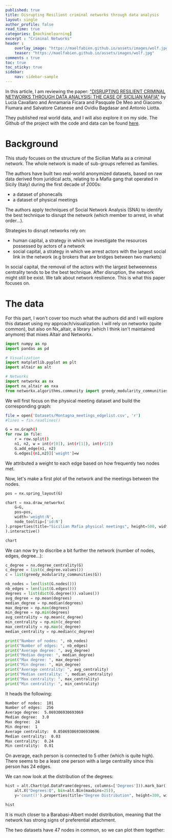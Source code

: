 ```yaml
---
published: true
title: Disrupting Resilient criminal networks through data analysis
layout: single
author_profile: false
read_time: true
categories: [machinelearning]
excerpt : "Criminal Networks"
header :
    overlay_image: "https://maelfabien.github.io/assets/images/wolf.jpg"
    teaser: "https://maelfabien.github.io/assets/images/wolf.jpg"
comments : true
toc: true
toc_sticky: true
sidebar:
    nav: sidebar-sample
---
```


In this article, I am reviewing the paper: ["DISRUPTING RESILIENT CRIMINAL NETWORKS THROUGH DATA ANALYSIS: THE CASE OF SICILIAN MAFIA"](https://arxiv.org/pdf/2003.05303.pdf) by Lucia Cavallaro and Annamaria Ficara and Pasquale De Meo and Giacomo Fiumara and Salvatore Catanese and Ovidiu Bagdasar and Antonio Liotta.

They published real world data, and I will also explore it on my side. The Github of the project with the code and data can be found [here](https://github.com/lcucav/networkdistruption). 

# Background

This study focuses on the structure of the Sicilian Mafia as a criminal network. The whole network is made of sub-groups referred as families.

The authors have built two real-world anonymized datasets, based on raw data derived from juridical acts, relating to a Mafia gang that operated in Sicily (Italy) during the first decade of 2000s: 
- a dataset of phonecalls 
- a dataset of physical meetings

The authors apply techniques of Social Network Analysis (SNA) to identify the best technique to disrupt the network (which member to arrest, in what order...).

Strategies to disrupt networks rely on:
- human capital, a strategy in which we investigate the resources possessed by actors of a network
- social capital, a strategy in which we arrest actors with the largest social link in the network (e.g brokers that are bridges between two markets)

In social capital, the removal of the actors with the largest betweenness centrality tends to be the best technique. After disruption, the network might still be exist. We talk about network resilience. This is what this paper focuses on.

# The data

For this part, I won't cover too much what the authors did and I will explore this dataset using my approach/visualization. I will rely on networkx (quite common), but also on Nx_altair, a library (which I think isn't maintained anymore) that mixes Altair and Networkx.

```python
import numpy as np
import pandas as pd

# Visualization
import matplotlib.pyplot as plt
import altair as alt

# Networks
import networkx as nx
import nx_altair as nxa
from networkx.algorithms.community import greedy_modularity_communities
```

We will first focus on the physical meeting dataset and build the corresponding graph:

```bash
file = open('Datasets/Montagna_meetings_edgelist.csv', 'r')
#lines = fin.readlines()

G = nx.Graph()
for row in file:
    r = row.split()
    n1, n2, w = int(r[0]), int(r[1]), int(r[2])
    G.add_edge(n1, n2)
    G.edges[(n1,n2)]['weight']=w
```

We attributed a weight to each edge based on how frequently two nodes met.

Now, let's make a first plot of the network and the meetings between the nodes.

```python
pos = nx.spring_layout(G)

chart = nxa.draw_networkx(
    G=G,
    pos=pos,
    width='weight:N',
    node_tooltip=['id:N']
).properties(title="Sicilian Mafia physical meetings", height=500, width=500
).interactive()

chart
```

<script type="text/javascript" src="https://cdn.jsdelivr.net/npm//vega@5"></script>
<script type="text/javascript" src="https://cdn.jsdelivr.net/npm//vega-lite@4.0.2"></script>
<script type="text/javascript" src="https://cdn.jsdelivr.net/npm//vega-embed@6"></script>

<div id="vis"></div>
<script>
  (function(vegaEmbed) {
    var spec = {"config": {"view": {"continuousWidth": 400, "continuousHeight": 300}, "axis": {"domain": false, "grid": false, "labels": false, "ticks": false}}, "layer": [{"data": {"name": "data-9e6588b82645676b6f4de9075628f490"}, "mark": {"type": "line", "color": "black", "opacity": 1}, "encoding": {"detail": {"type": "quantitative", "field": "edge"}, "size": {"type": "nominal", "field": "weight", "legend": null}, "x": {"type": "quantitative", "axis": {"title": ""}, "field": "x"}, "y": {"type": "quantitative", "axis": {"title": ""}, "field": "y"}}, "selection": {"selector009": {"type": "interval", "bind": "scales", "encodings": ["x", "y"]}}}, {"data": {"name": "data-321a68357ea3610409b01fd605cd8fd1"}, "mark": {"type": "point", "fill": "red", "opacity": 1, "size": 300}, "encoding": {"x": {"type": "quantitative", "field": "x"}, "y": {"type": "quantitative", "field": "y"}}}], "height": 500, "title": "Sicilian Mafia physical meetings", "width": 500, "$schema": "https://vega.github.io/schema/vega-lite/v4.0.2.json", "datasets": {"data-9e6588b82645676b6f4de9075628f490": [{"x": 0.7742874486799499, "source": 0, "target": 1, "weight": 1, "y": 0.5118736526538851, "pair": [0, 1], "edge": 0}, {"x": 0.8275919628216338, "source": 0, "target": 1, "weight": 1, "y": 0.5652124335182597, "pair": [0, 1], "edge": 0}, {"x": 0.7742874486799499, "source": 0, "target": 2, "weight": 1, "y": 0.5118736526538851, "pair": [0, 2], "edge": 1}, {"x": 0.831945869665898, "source": 0, "target": 2, "weight": 1, "y": 0.5319223294473572, "pair": [0, 2], "edge": 1}, {"x": 0.8275919628216338, "source": 1, "target": 2, "weight": 1, "y": 0.5652124335182597, "pair": [1, 2], "edge": 2}, {"x": 0.831945869665898, "source": 1, "target": 2, "weight": 1, "y": 0.5319223294473572, "pair": [1, 2], "edge": 2}, {"x": -0.2713646677481388, "source": 3, "target": 4, "weight": 1, "y": 0.16813658099006523, "pair": [3, 4], "edge": 3}, {"x": -0.2902234045391699, "source": 3, "target": 4, "weight": 1, "y": 0.21010482716733897, "pair": [3, 4], "edge": 3}, {"x": -0.2713646677481388, "source": 3, "target": 5, "weight": 1, "y": 0.16813658099006523, "pair": [3, 5], "edge": 4}, {"x": -0.25016631544945583, "source": 3, "target": 5, "weight": 1, "y": 0.14104479809456952, "pair": [3, 5], "edge": 4}, {"x": -0.2713646677481388, "source": 3, "target": 6, "weight": 1, "y": 0.16813658099006523, "pair": [3, 6], "edge": 5}, {"x": -0.23749646566634144, "source": 3, "target": 6, "weight": 1, "y": 0.14468595974833082, "pair": [3, 6], "edge": 5}, {"x": -0.2713646677481388, "source": 3, "target": 7, "weight": 1, "y": 0.16813658099006523, "pair": [3, 7], "edge": 6}, {"x": -0.24841023810360466, "source": 3, "target": 7, "weight": 1, "y": 0.22314649054010852, "pair": [3, 7], "edge": 6}, {"x": -0.2713646677481388, "source": 3, "target": 8, "weight": 1, "y": 0.16813658099006523, "pair": [3, 8], "edge": 7}, {"x": -0.27607783527041946, "source": 3, "target": 8, "weight": 1, "y": 0.2262309599729506, "pair": [3, 8], "edge": 7}, {"x": -0.2713646677481388, "source": 3, "target": 9, "weight": 1, "y": 0.16813658099006523, "pair": [3, 9], "edge": 8}, {"x": -0.26271436173988244, "source": 3, "target": 9, "weight": 1, "y": 0.21084895828993597, "pair": [3, 9], "edge": 8}, {"x": -0.2713646677481388, "source": 3, "target": 11, "weight": 1, "y": 0.16813658099006523, "pair": [3, 11], "edge": 9}, {"x": -0.25462573199231797, "source": 3, "target": 11, "weight": 1, "y": 0.06931654778861604, "pair": [3, 11], "edge": 9}, {"x": -0.2713646677481388, "source": 3, "target": 12, "weight": 1, "y": 0.16813658099006523, "pair": [3, 12], "edge": 10}, {"x": -0.27470517992732346, "source": 3, "target": 12, "weight": 1, "y": 0.06938321781282342, "pair": [3, 12], "edge": 10}, {"x": -0.2902234045391699, "source": 4, "target": 5, "weight": 1, "y": 0.21010482716733897, "pair": [4, 5], "edge": 11}, {"x": -0.25016631544945583, "source": 4, "target": 5, "weight": 1, "y": 0.14104479809456952, "pair": [4, 5], "edge": 11}, {"x": -0.2902234045391699, "source": 4, "target": 6, "weight": 1, "y": 0.21010482716733897, "pair": [4, 6], "edge": 12}, {"x": -0.23749646566634144, "source": 4, "target": 6, "weight": 1, "y": 0.14468595974833082, "pair": [4, 6], "edge": 12}, {"x": -0.2902234045391699, "source": 4, "target": 7, "weight": 1, "y": 0.21010482716733897, "pair": [4, 7], "edge": 13}, {"x": -0.24841023810360466, "source": 4, "target": 7, "weight": 1, "y": 0.22314649054010852, "pair": [4, 7], "edge": 13}, {"x": -0.2902234045391699, "source": 4, "target": 8, "weight": 1, "y": 0.21010482716733897, "pair": [4, 8], "edge": 14}, {"x": -0.27607783527041946, "source": 4, "target": 8, "weight": 1, "y": 0.2262309599729506, "pair": [4, 8], "edge": 14}, {"x": -0.2902234045391699, "source": 4, "target": 9, "weight": 1, "y": 0.21010482716733897, "pair": [4, 9], "edge": 15}, {"x": -0.26271436173988244, "source": 4, "target": 9, "weight": 1, "y": 0.21084895828993597, "pair": [4, 9], "edge": 15}, {"x": -0.25016631544945583, "source": 5, "target": 6, "weight": 1, "y": 0.14104479809456952, "pair": [5, 6], "edge": 16}, {"x": -0.23749646566634144, "source": 5, "target": 6, "weight": 1, "y": 0.14468595974833082, "pair": [5, 6], "edge": 16}, {"x": -0.25016631544945583, "source": 5, "target": 7, "weight": 1, "y": 0.14104479809456952, "pair": [5, 7], "edge": 17}, {"x": -0.24841023810360466, "source": 5, "target": 7, "weight": 1, "y": 0.22314649054010852, "pair": [5, 7], "edge": 17}, {"x": -0.25016631544945583, "source": 5, "target": 8, "weight": 1, "y": 0.14104479809456952, "pair": [5, 8], "edge": 18}, {"x": -0.27607783527041946, "source": 5, "target": 8, "weight": 1, "y": 0.2262309599729506, "pair": [5, 8], "edge": 18}, {"x": -0.25016631544945583, "source": 5, "target": 9, "weight": 1, "y": 0.14104479809456952, "pair": [5, 9], "edge": 19}, {"x": -0.26271436173988244, "source": 5, "target": 9, "weight": 1, "y": 0.21084895828993597, "pair": [5, 9], "edge": 19}, {"x": -0.25016631544945583, "source": 5, "target": 11, "weight": 1, "y": 0.14104479809456952, "pair": [5, 11], "edge": 20}, {"x": -0.25462573199231797, "source": 5, "target": 11, "weight": 1, "y": 0.06931654778861604, "pair": [5, 11], "edge": 20}, {"x": -0.25016631544945583, "source": 5, "target": 12, "weight": 1, "y": 0.14104479809456952, "pair": [5, 12], "edge": 21}, {"x": -0.27470517992732346, "source": 5, "target": 12, "weight": 1, "y": 0.06938321781282342, "pair": [5, 12], "edge": 21}, {"x": -0.25016631544945583, "source": 5, "target": 28, "weight": 1, "y": 0.14104479809456952, "pair": [5, 28], "edge": 22}, {"x": -0.22745410678189415, "source": 5, "target": 28, "weight": 1, "y": 0.09591285457938409, "pair": [5, 28], "edge": 22}, {"x": -0.25016631544945583, "source": 5, "target": 25, "weight": 1, "y": 0.14104479809456952, "pair": [5, 25], "edge": 23}, {"x": -0.18008173051450233, "source": 5, "target": 25, "weight": 1, "y": 0.005015555628553944, "pair": [5, 25], "edge": 23}, {"x": -0.23749646566634144, "source": 6, "target": 7, "weight": 1, "y": 0.14468595974833082, "pair": [6, 7], "edge": 24}, {"x": -0.24841023810360466, "source": 6, "target": 7, "weight": 1, "y": 0.22314649054010852, "pair": [6, 7], "edge": 24}, {"x": -0.23749646566634144, "source": 6, "target": 8, "weight": 1, "y": 0.14468595974833082, "pair": [6, 8], "edge": 25}, {"x": -0.27607783527041946, "source": 6, "target": 8, "weight": 1, "y": 0.2262309599729506, "pair": [6, 8], "edge": 25}, {"x": -0.23749646566634144, "source": 6, "target": 9, "weight": 1, "y": 0.14468595974833082, "pair": [6, 9], "edge": 26}, {"x": -0.26271436173988244, "source": 6, "target": 9, "weight": 1, "y": 0.21084895828993597, "pair": [6, 9], "edge": 26}, {"x": -0.23749646566634144, "source": 6, "target": 11, "weight": 1, "y": 0.14468595974833082, "pair": [6, 11], "edge": 27}, {"x": -0.25462573199231797, "source": 6, "target": 11, "weight": 1, "y": 0.06931654778861604, "pair": [6, 11], "edge": 27}, {"x": -0.23749646566634144, "source": 6, "target": 12, "weight": 1, "y": 0.14468595974833082, "pair": [6, 12], "edge": 28}, {"x": -0.27470517992732346, "source": 6, "target": 12, "weight": 1, "y": 0.06938321781282342, "pair": [6, 12], "edge": 28}, {"x": -0.23749646566634144, "source": 6, "target": 28, "weight": 1, "y": 0.14468595974833082, "pair": [6, 28], "edge": 29}, {"x": -0.22745410678189415, "source": 6, "target": 28, "weight": 1, "y": 0.09591285457938409, "pair": [6, 28], "edge": 29}, {"x": -0.23749646566634144, "source": 6, "target": 25, "weight": 1, "y": 0.14468595974833082, "pair": [6, 25], "edge": 30}, {"x": -0.18008173051450233, "source": 6, "target": 25, "weight": 1, "y": 0.005015555628553944, "pair": [6, 25], "edge": 30}, {"x": -0.24841023810360466, "source": 7, "target": 8, "weight": 1, "y": 0.22314649054010852, "pair": [7, 8], "edge": 31}, {"x": -0.27607783527041946, "source": 7, "target": 8, "weight": 1, "y": 0.2262309599729506, "pair": [7, 8], "edge": 31}, {"x": -0.24841023810360466, "source": 7, "target": 9, "weight": 1, "y": 0.22314649054010852, "pair": [7, 9], "edge": 32}, {"x": -0.26271436173988244, "source": 7, "target": 9, "weight": 1, "y": 0.21084895828993597, "pair": [7, 9], "edge": 32}, {"x": -0.27607783527041946, "source": 8, "target": 9, "weight": 1, "y": 0.2262309599729506, "pair": [8, 9], "edge": 33}, {"x": -0.26271436173988244, "source": 8, "target": 9, "weight": 1, "y": 0.21084895828993597, "pair": [8, 9], "edge": 33}, {"x": -0.3434189120122944, "source": 10, "target": 11, "weight": 1, "y": 0.0708219335108565, "pair": [10, 11], "edge": 34}, {"x": -0.25462573199231797, "source": 10, "target": 11, "weight": 1, "y": 0.06931654778861604, "pair": [10, 11], "edge": 34}, {"x": -0.3434189120122944, "source": 10, "target": 12, "weight": 1, "y": 0.0708219335108565, "pair": [10, 12], "edge": 35}, {"x": -0.27470517992732346, "source": 10, "target": 12, "weight": 1, "y": 0.06938321781282342, "pair": [10, 12], "edge": 35}, {"x": -0.3434189120122944, "source": 10, "target": 13, "weight": 1, "y": 0.0708219335108565, "pair": [10, 13], "edge": 36}, {"x": -0.313332756284518, "source": 10, "target": 13, "weight": 1, "y": 0.08915317997595999, "pair": [10, 13], "edge": 36}, {"x": -0.3434189120122944, "source": 10, "target": 14, "weight": 1, "y": 0.0708219335108565, "pair": [10, 14], "edge": 37}, {"x": -0.30426009642291757, "source": 10, "target": 14, "weight": 1, "y": 0.10291503297841009, "pair": [10, 14], "edge": 37}, {"x": -0.3434189120122944, "source": 10, "target": 15, "weight": 1, "y": 0.0708219335108565, "pair": [10, 15], "edge": 38}, {"x": -0.31397478751285507, "source": 10, "target": 15, "weight": 1, "y": 0.07150056265632794, "pair": [10, 15], "edge": 38}, {"x": -0.25462573199231797, "source": 11, "target": 12, "weight": 1, "y": 0.06931654778861604, "pair": [11, 12], "edge": 39}, {"x": -0.27470517992732346, "source": 11, "target": 12, "weight": 1, "y": 0.06938321781282342, "pair": [11, 12], "edge": 39}, {"x": -0.25462573199231797, "source": 11, "target": 13, "weight": 2, "y": 0.06931654778861604, "pair": [11, 13], "edge": 40}, {"x": -0.313332756284518, "source": 11, "target": 13, "weight": 2, "y": 0.08915317997595999, "pair": [11, 13], "edge": 40}, {"x": -0.25462573199231797, "source": 11, "target": 14, "weight": 2, "y": 0.06931654778861604, "pair": [11, 14], "edge": 41}, {"x": -0.30426009642291757, "source": 11, "target": 14, "weight": 2, "y": 0.10291503297841009, "pair": [11, 14], "edge": 41}, {"x": -0.25462573199231797, "source": 11, "target": 15, "weight": 2, "y": 0.06931654778861604, "pair": [11, 15], "edge": 42}, {"x": -0.31397478751285507, "source": 11, "target": 15, "weight": 2, "y": 0.07150056265632794, "pair": [11, 15], "edge": 42}, {"x": -0.25462573199231797, "source": 11, "target": 18, "weight": 1, "y": 0.06931654778861604, "pair": [11, 18], "edge": 43}, {"x": -0.1211203561774911, "source": 11, "target": 18, "weight": 1, "y": -0.0747314451859159, "pair": [11, 18], "edge": 43}, {"x": -0.25462573199231797, "source": 11, "target": 25, "weight": 1, "y": 0.06931654778861604, "pair": [11, 25], "edge": 44}, {"x": -0.18008173051450233, "source": 11, "target": 25, "weight": 1, "y": 0.005015555628553944, "pair": [11, 25], "edge": 44}, {"x": -0.25462573199231797, "source": 11, "target": 28, "weight": 1, "y": 0.06931654778861604, "pair": [11, 28], "edge": 45}, {"x": -0.22745410678189415, "source": 11, "target": 28, "weight": 1, "y": 0.09591285457938409, "pair": [11, 28], "edge": 45}, {"x": -0.25462573199231797, "source": 11, "target": 85, "weight": 1, "y": 0.06931654778861604, "pair": [11, 85], "edge": 46}, {"x": -0.33966858175826775, "source": 11, "target": 85, "weight": 1, "y": 0.10297130105798322, "pair": [11, 85], "edge": 46}, {"x": -0.27470517992732346, "source": 12, "target": 13, "weight": 2, "y": 0.06938321781282342, "pair": [12, 13], "edge": 47}, {"x": -0.313332756284518, "source": 12, "target": 13, "weight": 2, "y": 0.08915317997595999, "pair": [12, 13], "edge": 47}, {"x": -0.27470517992732346, "source": 12, "target": 14, "weight": 2, "y": 0.06938321781282342, "pair": [12, 14], "edge": 48}, {"x": -0.30426009642291757, "source": 12, "target": 14, "weight": 2, "y": 0.10291503297841009, "pair": [12, 14], "edge": 48}, {"x": -0.27470517992732346, "source": 12, "target": 15, "weight": 2, "y": 0.06938321781282342, "pair": [12, 15], "edge": 49}, {"x": -0.31397478751285507, "source": 12, "target": 15, "weight": 2, "y": 0.07150056265632794, "pair": [12, 15], "edge": 49}, {"x": -0.27470517992732346, "source": 12, "target": 18, "weight": 1, "y": 0.06938321781282342, "pair": [12, 18], "edge": 50}, {"x": -0.1211203561774911, "source": 12, "target": 18, "weight": 1, "y": -0.0747314451859159, "pair": [12, 18], "edge": 50}, {"x": -0.27470517992732346, "source": 12, "target": 21, "weight": 1, "y": 0.06938321781282342, "pair": [12, 21], "edge": 51}, {"x": -0.2143547239351559, "source": 12, "target": 21, "weight": 1, "y": 0.003791796648513245, "pair": [12, 21], "edge": 51}, {"x": -0.27470517992732346, "source": 12, "target": 25, "weight": 2, "y": 0.06938321781282342, "pair": [12, 25], "edge": 52}, {"x": -0.18008173051450233, "source": 12, "target": 25, "weight": 2, "y": 0.005015555628553944, "pair": [12, 25], "edge": 52}, {"x": -0.27470517992732346, "source": 12, "target": 28, "weight": 1, "y": 0.06938321781282342, "pair": [12, 28], "edge": 53}, {"x": -0.22745410678189415, "source": 12, "target": 28, "weight": 1, "y": 0.09591285457938409, "pair": [12, 28], "edge": 53}, {"x": -0.27470517992732346, "source": 12, "target": 84, "weight": 1, "y": 0.06938321781282342, "pair": [12, 84], "edge": 54}, {"x": -0.3748038713496283, "source": 12, "target": 84, "weight": 1, "y": 0.135461209452502, "pair": [12, 84], "edge": 54}, {"x": -0.27470517992732346, "source": 12, "target": 85, "weight": 2, "y": 0.06938321781282342, "pair": [12, 85], "edge": 55}, {"x": -0.33966858175826775, "source": 12, "target": 85, "weight": 2, "y": 0.10297130105798322, "pair": [12, 85], "edge": 55}, {"x": -0.27470517992732346, "source": 12, "target": 86, "weight": 1, "y": 0.06938321781282342, "pair": [12, 86], "edge": 56}, {"x": -0.3893719061692324, "source": 12, "target": 86, "weight": 1, "y": 0.11779598919048392, "pair": [12, 86], "edge": 56}, {"x": -0.27470517992732346, "source": 12, "target": 87, "weight": 1, "y": 0.06938321781282342, "pair": [12, 87], "edge": 57}, {"x": -0.3904170530999228, "source": 12, "target": 87, "weight": 1, "y": 0.09492560497673808, "pair": [12, 87], "edge": 57}, {"x": -0.313332756284518, "source": 13, "target": 14, "weight": 2, "y": 0.08915317997595999, "pair": [13, 14], "edge": 58}, {"x": -0.30426009642291757, "source": 13, "target": 14, "weight": 2, "y": 0.10291503297841009, "pair": [13, 14], "edge": 58}, {"x": -0.313332756284518, "source": 13, "target": 15, "weight": 2, "y": 0.08915317997595999, "pair": [13, 15], "edge": 59}, {"x": -0.31397478751285507, "source": 13, "target": 15, "weight": 2, "y": 0.07150056265632794, "pair": [13, 15], "edge": 59}, {"x": -0.313332756284518, "source": 13, "target": 85, "weight": 1, "y": 0.08915317997595999, "pair": [13, 85], "edge": 60}, {"x": -0.33966858175826775, "source": 13, "target": 85, "weight": 1, "y": 0.10297130105798322, "pair": [13, 85], "edge": 60}, {"x": -0.30426009642291757, "source": 14, "target": 15, "weight": 2, "y": 0.10291503297841009, "pair": [14, 15], "edge": 61}, {"x": -0.31397478751285507, "source": 14, "target": 15, "weight": 2, "y": 0.07150056265632794, "pair": [14, 15], "edge": 61}, {"x": -0.30426009642291757, "source": 14, "target": 85, "weight": 1, "y": 0.10291503297841009, "pair": [14, 85], "edge": 62}, {"x": -0.33966858175826775, "source": 14, "target": 85, "weight": 1, "y": 0.10297130105798322, "pair": [14, 85], "edge": 62}, {"x": -0.31397478751285507, "source": 15, "target": 85, "weight": 1, "y": 0.07150056265632794, "pair": [15, 85], "edge": 63}, {"x": -0.33966858175826775, "source": 15, "target": 85, "weight": 1, "y": 0.10297130105798322, "pair": [15, 85], "edge": 63}, {"x": -0.5809357508719802, "source": 16, "target": 17, "weight": 1, "y": 0.861922036965538, "pair": [16, 17], "edge": 64}, {"x": -0.5413522544552076, "source": 16, "target": 17, "weight": 1, "y": 0.79657033546486, "pair": [16, 17], "edge": 64}, {"x": -0.1211203561774911, "source": 18, "target": 19, "weight": 2, "y": -0.0747314451859159, "pair": [18, 19], "edge": 65}, {"x": -0.2414026991695374, "source": 18, "target": 19, "weight": 2, "y": -0.1098668430474719, "pair": [18, 19], "edge": 65}, {"x": -0.1211203561774911, "source": 18, "target": 20, "weight": 1, "y": -0.0747314451859159, "pair": [18, 20], "edge": 66}, {"x": -0.22345641289191176, "source": 18, "target": 20, "weight": 1, "y": -0.1337582341921364, "pair": [18, 20], "edge": 66}, {"x": -0.1211203561774911, "source": 18, "target": 21, "weight": 1, "y": -0.0747314451859159, "pair": [18, 21], "edge": 67}, {"x": -0.2143547239351559, "source": 18, "target": 21, "weight": 1, "y": 0.003791796648513245, "pair": [18, 21], "edge": 67}, {"x": -0.1211203561774911, "source": 18, "target": 22, "weight": 2, "y": -0.0747314451859159, "pair": [18, 22], "edge": 68}, {"x": -0.0481799605476668, "source": 18, "target": 22, "weight": 2, "y": -0.16819239953321818, "pair": [18, 22], "edge": 68}, {"x": -0.1211203561774911, "source": 18, "target": 31, "weight": 1, "y": -0.0747314451859159, "pair": [18, 31], "edge": 69}, {"x": -0.09694618546715744, "source": 18, "target": 31, "weight": 1, "y": -0.1674817286605503, "pair": [18, 31], "edge": 69}, {"x": -0.1211203561774911, "source": 18, "target": 34, "weight": 2, "y": -0.0747314451859159, "pair": [18, 34], "edge": 70}, {"x": -0.18520660198138159, "source": 18, "target": 34, "weight": 2, "y": -0.06276800852037102, "pair": [18, 34], "edge": 70}, {"x": -0.1211203561774911, "source": 18, "target": 35, "weight": 1, "y": -0.0747314451859159, "pair": [18, 35], "edge": 71}, {"x": -0.2044802321985295, "source": 18, "target": 35, "weight": 1, "y": -0.07765320517369118, "pair": [18, 35], "edge": 71}, {"x": -0.1211203561774911, "source": 18, "target": 23, "weight": 1, "y": -0.0747314451859159, "pair": [18, 23], "edge": 72}, {"x": -0.15823874374769129, "source": 18, "target": 23, "weight": 1, "y": -0.10858330989437703, "pair": [18, 23], "edge": 72}, {"x": -0.1211203561774911, "source": 18, "target": 25, "weight": 2, "y": -0.0747314451859159, "pair": [18, 25], "edge": 73}, {"x": -0.18008173051450233, "source": 18, "target": 25, "weight": 2, "y": 0.005015555628553944, "pair": [18, 25], "edge": 73}, {"x": -0.1211203561774911, "source": 18, "target": 58, "weight": 1, "y": -0.0747314451859159, "pair": [18, 58], "edge": 74}, {"x": -0.18492941415722705, "source": 18, "target": 58, "weight": 1, "y": -0.17625837164480054, "pair": [18, 58], "edge": 74}, {"x": -0.1211203561774911, "source": 18, "target": 59, "weight": 1, "y": -0.0747314451859159, "pair": [18, 59], "edge": 75}, {"x": -0.1640947579319588, "source": 18, "target": 59, "weight": 1, "y": -0.188092295651261, "pair": [18, 59], "edge": 75}, {"x": -0.1211203561774911, "source": 18, "target": 60, "weight": 1, "y": -0.0747314451859159, "pair": [18, 60], "edge": 76}, {"x": -0.11891552607506636, "source": 18, "target": 60, "weight": 1, "y": -0.18305219276498932, "pair": [18, 60], "edge": 76}, {"x": -0.1211203561774911, "source": 18, "target": 63, "weight": 1, "y": -0.0747314451859159, "pair": [18, 63], "edge": 77}, {"x": -0.056039092246434385, "source": 18, "target": 63, "weight": 1, "y": -0.14026048849165834, "pair": [18, 63], "edge": 77}, {"x": -0.1211203561774911, "source": 18, "target": 64, "weight": 2, "y": -0.0747314451859159, "pair": [18, 64], "edge": 78}, {"x": -0.030641572558633177, "source": 18, "target": 64, "weight": 2, "y": -0.07765524168918447, "pair": [18, 64], "edge": 78}, {"x": -0.1211203561774911, "source": 18, "target": 29, "weight": 2, "y": -0.0747314451859159, "pair": [18, 29], "edge": 79}, {"x": 0.003499004701826287, "source": 18, "target": 29, "weight": 2, "y": -0.0710581432720969, "pair": [18, 29], "edge": 79}, {"x": -0.1211203561774911, "source": 18, "target": 65, "weight": 1, "y": -0.0747314451859159, "pair": [18, 65], "edge": 80}, {"x": -0.20405387216101264, "source": 18, "target": 65, "weight": 1, "y": -0.1562100301487121, "pair": [18, 65], "edge": 80}, {"x": -0.1211203561774911, "source": 18, "target": 43, "weight": 1, "y": -0.0747314451859159, "pair": [18, 43], "edge": 81}, {"x": -0.0032126685304665905, "source": 18, "target": 43, "weight": 1, "y": -0.01971618392164536, "pair": [18, 43], "edge": 81}, {"x": -0.1211203561774911, "source": 18, "target": 27, "weight": 1, "y": -0.0747314451859159, "pair": [18, 27], "edge": 82}, {"x": 0.015155338771232518, "source": 18, "target": 27, "weight": 1, "y": -0.0237949812938176, "pair": [18, 27], "edge": 82}, {"x": -0.1211203561774911, "source": 18, "target": 47, "weight": 1, "y": -0.0747314451859159, "pair": [18, 47], "edge": 83}, {"x": 0.07117801885355013, "source": 18, "target": 47, "weight": 1, "y": 0.018805982704749424, "pair": [18, 47], "edge": 83}, {"x": -0.1211203561774911, "source": 18, "target": 71, "weight": 1, "y": -0.0747314451859159, "pair": [18, 71], "edge": 84}, {"x": -0.0669225814703642, "source": 18, "target": 71, "weight": 1, "y": -0.08646780054287956, "pair": [18, 71], "edge": 84}, {"x": -0.1211203561774911, "source": 18, "target": 76, "weight": 1, "y": -0.0747314451859159, "pair": [18, 76], "edge": 85}, {"x": -0.02174063302018561, "source": 18, "target": 76, "weight": 1, "y": -0.17943032558075114, "pair": [18, 76], "edge": 85}, {"x": -0.1211203561774911, "source": 18, "target": 100, "weight": 1, "y": -0.0747314451859159, "pair": [18, 100], "edge": 86}, {"x": -0.16839743229162535, "source": 18, "target": 100, "weight": 1, "y": -0.049218488592912786, "pair": [18, 100], "edge": 86}, {"x": -0.2414026991695374, "source": 19, "target": 20, "weight": 1, "y": -0.1098668430474719, "pair": [19, 20], "edge": 87}, {"x": -0.22345641289191176, "source": 19, "target": 20, "weight": 1, "y": -0.1337582341921364, "pair": [19, 20], "edge": 87}, {"x": -0.2414026991695374, "source": 19, "target": 32, "weight": 1, "y": -0.1098668430474719, "pair": [19, 32], "edge": 88}, {"x": -0.35638156860897063, "source": 19, "target": 32, "weight": 1, "y": -0.15275275651976816, "pair": [19, 32], "edge": 88}, {"x": -0.2414026991695374, "source": 19, "target": 33, "weight": 2, "y": -0.1098668430474719, "pair": [19, 33], "edge": 89}, {"x": -0.3179738240402524, "source": 19, "target": 33, "weight": 2, "y": -0.15371013649137227, "pair": [19, 33], "edge": 89}, {"x": -0.2414026991695374, "source": 19, "target": 34, "weight": 1, "y": -0.1098668430474719, "pair": [19, 34], "edge": 90}, {"x": -0.18520660198138159, "source": 19, "target": 34, "weight": 1, "y": -0.06276800852037102, "pair": [19, 34], "edge": 90}, {"x": -0.2414026991695374, "source": 19, "target": 35, "weight": 1, "y": -0.1098668430474719, "pair": [19, 35], "edge": 91}, {"x": -0.2044802321985295, "source": 19, "target": 35, "weight": 1, "y": -0.07765320517369118, "pair": [19, 35], "edge": 91}, {"x": -0.2414026991695374, "source": 19, "target": 23, "weight": 1, "y": -0.1098668430474719, "pair": [19, 23], "edge": 92}, {"x": -0.15823874374769129, "source": 19, "target": 23, "weight": 1, "y": -0.10858330989437703, "pair": [19, 23], "edge": 92}, {"x": -0.2414026991695374, "source": 19, "target": 25, "weight": 1, "y": -0.1098668430474719, "pair": [19, 25], "edge": 93}, {"x": -0.18008173051450233, "source": 19, "target": 25, "weight": 1, "y": 0.005015555628553944, "pair": [19, 25], "edge": 93}, {"x": -0.2414026991695374, "source": 19, "target": 88, "weight": 1, "y": -0.1098668430474719, "pair": [19, 88], "edge": 94}, {"x": -0.3392136300652572, "source": 19, "target": 88, "weight": 1, "y": -0.18622094080637322, "pair": [19, 88], "edge": 94}, {"x": -0.0481799605476668, "source": 22, "target": 23, "weight": 2, "y": -0.16819239953321818, "pair": [22, 23], "edge": 95}, {"x": -0.15823874374769129, "source": 22, "target": 23, "weight": 2, "y": -0.10858330989437703, "pair": [22, 23], "edge": 95}, {"x": -0.0481799605476668, "source": 22, "target": 29, "weight": 2, "y": -0.16819239953321818, "pair": [22, 29], "edge": 96}, {"x": 0.003499004701826287, "source": 22, "target": 29, "weight": 2, "y": -0.0710581432720969, "pair": [22, 29], "edge": 96}, {"x": -0.0481799605476668, "source": 22, "target": 30, "weight": 1, "y": -0.16819239953321818, "pair": [22, 30], "edge": 97}, {"x": 0.04224440922701651, "source": 22, "target": 30, "weight": 1, "y": -0.16153126726475023, "pair": [22, 30], "edge": 97}, {"x": -0.0481799605476668, "source": 22, "target": 31, "weight": 2, "y": -0.16819239953321818, "pair": [22, 31], "edge": 98}, {"x": -0.09694618546715744, "source": 22, "target": 31, "weight": 2, "y": -0.1674817286605503, "pair": [22, 31], "edge": 98}, {"x": -0.0481799605476668, "source": 22, "target": 60, "weight": 1, "y": -0.16819239953321818, "pair": [22, 60], "edge": 99}, {"x": -0.11891552607506636, "source": 22, "target": 60, "weight": 1, "y": -0.18305219276498932, "pair": [22, 60], "edge": 99}, {"x": -0.0481799605476668, "source": 22, "target": 63, "weight": 2, "y": -0.16819239953321818, "pair": [22, 63], "edge": 100}, {"x": -0.056039092246434385, "source": 22, "target": 63, "weight": 2, "y": -0.14026048849165834, "pair": [22, 63], "edge": 100}, {"x": -0.0481799605476668, "source": 22, "target": 72, "weight": 1, "y": -0.16819239953321818, "pair": [22, 72], "edge": 101}, {"x": -0.054223668595532834, "source": 22, "target": 72, "weight": 1, "y": -0.21785962815549784, "pair": [22, 72], "edge": 101}, {"x": -0.0481799605476668, "source": 22, "target": 76, "weight": 2, "y": -0.16819239953321818, "pair": [22, 76], "edge": 102}, {"x": -0.02174063302018561, "source": 22, "target": 76, "weight": 2, "y": -0.17943032558075114, "pair": [22, 76], "edge": 102}, {"x": -0.0481799605476668, "source": 22, "target": 77, "weight": 2, "y": -0.16819239953321818, "pair": [22, 77], "edge": 103}, {"x": 0.005126176174485453, "source": 22, "target": 77, "weight": 2, "y": -0.2228619899787118, "pair": [22, 77], "edge": 103}, {"x": -0.0481799605476668, "source": 22, "target": 75, "weight": 2, "y": -0.16819239953321818, "pair": [22, 75], "edge": 104}, {"x": 0.007469284917281426, "source": 22, "target": 75, "weight": 2, "y": -0.17092042012771036, "pair": [22, 75], "edge": 104}, {"x": -0.0481799605476668, "source": 22, "target": 78, "weight": 1, "y": -0.16819239953321818, "pair": [22, 78], "edge": 105}, {"x": 0.02163463999097515, "source": 22, "target": 78, "weight": 1, "y": -0.25544958595372547, "pair": [22, 78], "edge": 105}, {"x": -0.0481799605476668, "source": 22, "target": 98, "weight": 1, "y": -0.16819239953321818, "pair": [22, 98], "edge": 106}, {"x": -0.011975080761383637, "source": 22, "target": 98, "weight": 1, "y": -0.2612569049501908, "pair": [22, 98], "edge": 106}, {"x": -0.0481799605476668, "source": 22, "target": 99, "weight": 1, "y": -0.16819239953321818, "pair": [22, 99], "edge": 107}, {"x": -0.013738548332712283, "source": 22, "target": 99, "weight": 1, "y": -0.3030810853390118, "pair": [22, 99], "edge": 107}, {"x": -0.15823874374769129, "source": 23, "target": 24, "weight": 1, "y": -0.10858330989437703, "pair": [23, 24], "edge": 108}, {"x": -0.23532760622592114, "source": 23, "target": 24, "weight": 1, "y": -0.21459847371502708, "pair": [23, 24], "edge": 108}, {"x": -0.15823874374769129, "source": 23, "target": 34, "weight": 1, "y": -0.10858330989437703, "pair": [23, 34], "edge": 109}, {"x": -0.18520660198138159, "source": 23, "target": 34, "weight": 1, "y": -0.06276800852037102, "pair": [23, 34], "edge": 109}, {"x": -0.15823874374769129, "source": 23, "target": 35, "weight": 1, "y": -0.10858330989437703, "pair": [23, 35], "edge": 110}, {"x": -0.2044802321985295, "source": 23, "target": 35, "weight": 1, "y": -0.07765320517369118, "pair": [23, 35], "edge": 110}, {"x": -0.15823874374769129, "source": 23, "target": 25, "weight": 2, "y": -0.10858330989437703, "pair": [23, 25], "edge": 111}, {"x": -0.18008173051450233, "source": 23, "target": 25, "weight": 2, "y": 0.005015555628553944, "pair": [23, 25], "edge": 111}, {"x": -0.15823874374769129, "source": 23, "target": 100, "weight": 1, "y": -0.10858330989437703, "pair": [23, 100], "edge": 112}, {"x": -0.16839743229162535, "source": 23, "target": 100, "weight": 1, "y": -0.049218488592912786, "pair": [23, 100], "edge": 112}, {"x": -0.18008173051450233, "source": 25, "target": 26, "weight": 1, "y": 0.005015555628553944, "pair": [25, 26], "edge": 113}, {"x": -0.08374405782833477, "source": 25, "target": 26, "weight": 1, "y": 0.032132162872611586, "pair": [25, 26], "edge": 113}, {"x": -0.18008173051450233, "source": 25, "target": 27, "weight": 1, "y": 0.005015555628553944, "pair": [25, 27], "edge": 114}, {"x": 0.015155338771232518, "source": 25, "target": 27, "weight": 1, "y": -0.0237949812938176, "pair": [25, 27], "edge": 114}, {"x": -0.18008173051450233, "source": 25, "target": 28, "weight": 1, "y": 0.005015555628553944, "pair": [25, 28], "edge": 115}, {"x": -0.22745410678189415, "source": 25, "target": 28, "weight": 1, "y": 0.09591285457938409, "pair": [25, 28], "edge": 115}, {"x": -0.18008173051450233, "source": 25, "target": 34, "weight": 2, "y": 0.005015555628553944, "pair": [25, 34], "edge": 116}, {"x": -0.18520660198138159, "source": 25, "target": 34, "weight": 2, "y": -0.06276800852037102, "pair": [25, 34], "edge": 116}, {"x": -0.18008173051450233, "source": 25, "target": 35, "weight": 1, "y": 0.005015555628553944, "pair": [25, 35], "edge": 117}, {"x": -0.2044802321985295, "source": 25, "target": 35, "weight": 1, "y": -0.07765320517369118, "pair": [25, 35], "edge": 117}, {"x": -0.18008173051450233, "source": 25, "target": 100, "weight": 1, "y": 0.005015555628553944, "pair": [25, 100], "edge": 118}, {"x": -0.16839743229162535, "source": 25, "target": 100, "weight": 1, "y": -0.049218488592912786, "pair": [25, 100], "edge": 118}, {"x": -0.08374405782833477, "source": 26, "target": 27, "weight": 1, "y": 0.032132162872611586, "pair": [26, 27], "edge": 119}, {"x": 0.015155338771232518, "source": 26, "target": 27, "weight": 1, "y": -0.0237949812938176, "pair": [26, 27], "edge": 119}, {"x": 0.015155338771232518, "source": 27, "target": 38, "weight": 1, "y": -0.0237949812938176, "pair": [27, 38], "edge": 120}, {"x": 0.11163817201568127, "source": 27, "target": 38, "weight": 1, "y": -0.041736627061624114, "pair": [27, 38], "edge": 120}, {"x": 0.015155338771232518, "source": 27, "target": 45, "weight": 3, "y": -0.0237949812938176, "pair": [27, 45], "edge": 121}, {"x": 0.10041775413522544, "source": 27, "target": 45, "weight": 3, "y": 0.002684926951578756, "pair": [27, 45], "edge": 121}, {"x": 0.015155338771232518, "source": 27, "target": 51, "weight": 1, "y": -0.0237949812938176, "pair": [27, 51], "edge": 122}, {"x": 0.08879501531574102, "source": 27, "target": 51, "weight": 1, "y": 0.02014889049051504, "pair": [27, 51], "edge": 122}, {"x": 0.015155338771232518, "source": 27, "target": 43, "weight": 1, "y": -0.0237949812938176, "pair": [27, 43], "edge": 123}, {"x": -0.0032126685304665905, "source": 27, "target": 43, "weight": 1, "y": -0.01971618392164536, "pair": [27, 43], "edge": 123}, {"x": 0.015155338771232518, "source": 27, "target": 47, "weight": 2, "y": -0.0237949812938176, "pair": [27, 47], "edge": 124}, {"x": 0.07117801885355013, "source": 27, "target": 47, "weight": 2, "y": 0.018805982704749424, "pair": [27, 47], "edge": 124}, {"x": 0.015155338771232518, "source": 27, "target": 29, "weight": 3, "y": -0.0237949812938176, "pair": [27, 29], "edge": 125}, {"x": 0.003499004701826287, "source": 27, "target": 29, "weight": 3, "y": -0.0710581432720969, "pair": [27, 29], "edge": 125}, {"x": 0.015155338771232518, "source": 27, "target": 64, "weight": 1, "y": -0.0237949812938176, "pair": [27, 64], "edge": 126}, {"x": -0.030641572558633177, "source": 27, "target": 64, "weight": 1, "y": -0.07765524168918447, "pair": [27, 64], "edge": 126}, {"x": 0.015155338771232518, "source": 27, "target": 68, "weight": 2, "y": -0.0237949812938176, "pair": [27, 68], "edge": 127}, {"x": 0.06273653542802236, "source": 27, "target": 68, "weight": 2, "y": -0.07677518063870974, "pair": [27, 68], "edge": 127}, {"x": 0.015155338771232518, "source": 27, "target": 44, "weight": 1, "y": -0.0237949812938176, "pair": [27, 44], "edge": 128}, {"x": 0.014177116932700448, "source": 27, "target": 44, "weight": 1, "y": 0.045118703412298324, "pair": [27, 44], "edge": 128}, {"x": 0.015155338771232518, "source": 27, "target": 61, "weight": 1, "y": -0.0237949812938176, "pair": [27, 61], "edge": 129}, {"x": -0.11966546773701857, "source": 27, "target": 61, "weight": 1, "y": -0.011954973820502089, "pair": [27, 61], "edge": 129}, {"x": 0.015155338771232518, "source": 27, "target": 89, "weight": 4, "y": -0.0237949812938176, "pair": [27, 89], "edge": 130}, {"x": 0.08419189704703227, "source": 27, "target": 89, "weight": 4, "y": -0.02097242429132012, "pair": [27, 89], "edge": 130}, {"x": 0.015155338771232518, "source": 27, "target": 70, "weight": 3, "y": -0.0237949812938176, "pair": [27, 70], "edge": 131}, {"x": 0.06874944094237588, "source": 27, "target": 70, "weight": 3, "y": -0.047239773073776005, "pair": [27, 70], "edge": 131}, {"x": 0.015155338771232518, "source": 27, "target": 97, "weight": 1, "y": -0.0237949812938176, "pair": [27, 97], "edge": 132}, {"x": 0.09474699958454538, "source": 27, "target": 97, "weight": 1, "y": -0.09247765010836596, "pair": [27, 97], "edge": 132}, {"x": 0.003499004701826287, "source": 29, "target": 30, "weight": 1, "y": -0.0710581432720969, "pair": [29, 30], "edge": 133}, {"x": 0.04224440922701651, "source": 29, "target": 30, "weight": 1, "y": -0.16153126726475023, "pair": [29, 30], "edge": 133}, {"x": 0.003499004701826287, "source": 29, "target": 64, "weight": 4, "y": -0.0710581432720969, "pair": [29, 64], "edge": 134}, {"x": -0.030641572558633177, "source": 29, "target": 64, "weight": 4, "y": -0.07765524168918447, "pair": [29, 64], "edge": 134}, {"x": 0.003499004701826287, "source": 29, "target": 54, "weight": 1, "y": -0.0710581432720969, "pair": [29, 54], "edge": 135}, {"x": 0.08276473970865998, "source": 29, "target": 54, "weight": 1, "y": -0.03758480137070527, "pair": [29, 54], "edge": 135}, {"x": 0.003499004701826287, "source": 29, "target": 43, "weight": 2, "y": -0.0710581432720969, "pair": [29, 43], "edge": 136}, {"x": -0.0032126685304665905, "source": 29, "target": 43, "weight": 2, "y": -0.01971618392164536, "pair": [29, 43], "edge": 136}, {"x": 0.003499004701826287, "source": 29, "target": 68, "weight": 1, "y": -0.0710581432720969, "pair": [29, 68], "edge": 137}, {"x": 0.06273653542802236, "source": 29, "target": 68, "weight": 1, "y": -0.07677518063870974, "pair": [29, 68], "edge": 137}, {"x": 0.003499004701826287, "source": 29, "target": 47, "weight": 2, "y": -0.0710581432720969, "pair": [29, 47], "edge": 138}, {"x": 0.07117801885355013, "source": 29, "target": 47, "weight": 2, "y": 0.018805982704749424, "pair": [29, 47], "edge": 138}, {"x": 0.003499004701826287, "source": 29, "target": 51, "weight": 2, "y": -0.0710581432720969, "pair": [29, 51], "edge": 139}, {"x": 0.08879501531574102, "source": 29, "target": 51, "weight": 2, "y": 0.02014889049051504, "pair": [29, 51], "edge": 139}, {"x": 0.003499004701826287, "source": 29, "target": 71, "weight": 1, "y": -0.0710581432720969, "pair": [29, 71], "edge": 140}, {"x": -0.0669225814703642, "source": 29, "target": 71, "weight": 1, "y": -0.08646780054287956, "pair": [29, 71], "edge": 140}, {"x": 0.003499004701826287, "source": 29, "target": 75, "weight": 1, "y": -0.0710581432720969, "pair": [29, 75], "edge": 141}, {"x": 0.007469284917281426, "source": 29, "target": 75, "weight": 1, "y": -0.17092042012771036, "pair": [29, 75], "edge": 141}, {"x": 0.003499004701826287, "source": 29, "target": 76, "weight": 1, "y": -0.0710581432720969, "pair": [29, 76], "edge": 142}, {"x": -0.02174063302018561, "source": 29, "target": 76, "weight": 1, "y": -0.17943032558075114, "pair": [29, 76], "edge": 142}, {"x": -0.35638156860897063, "source": 32, "target": 33, "weight": 1, "y": -0.15275275651976816, "pair": [32, 33], "edge": 143}, {"x": -0.3179738240402524, "source": 32, "target": 33, "weight": 1, "y": -0.15371013649137227, "pair": [32, 33], "edge": 143}, {"x": -0.3179738240402524, "source": 33, "target": 88, "weight": 1, "y": -0.15371013649137227, "pair": [33, 88], "edge": 144}, {"x": -0.3392136300652572, "source": 33, "target": 88, "weight": 1, "y": -0.18622094080637322, "pair": [33, 88], "edge": 144}, {"x": -0.18520660198138159, "source": 34, "target": 35, "weight": 1, "y": -0.06276800852037102, "pair": [34, 35], "edge": 145}, {"x": -0.2044802321985295, "source": 34, "target": 35, "weight": 1, "y": -0.07765320517369118, "pair": [34, 35], "edge": 145}, {"x": -0.18520660198138159, "source": 34, "target": 100, "weight": 1, "y": -0.06276800852037102, "pair": [34, 100], "edge": 146}, {"x": -0.16839743229162535, "source": 34, "target": 100, "weight": 1, "y": -0.049218488592912786, "pair": [34, 100], "edge": 146}, {"x": 0.1824583313460389, "source": 36, "target": 37, "weight": 1, "y": 0.009782518718294362, "pair": [36, 37], "edge": 147}, {"x": 0.34056236700902254, "source": 36, "target": 37, "weight": 1, "y": 0.009326450386316241, "pair": [36, 37], "edge": 147}, {"x": 0.1824583313460389, "source": 36, "target": 45, "weight": 2, "y": 0.009782518718294362, "pair": [36, 45], "edge": 148}, {"x": 0.10041775413522544, "source": 36, "target": 45, "weight": 2, "y": 0.002684926951578756, "pair": [36, 45], "edge": 148}, {"x": 0.1824583313460389, "source": 36, "target": 46, "weight": 1, "y": 0.009782518718294362, "pair": [36, 46], "edge": 149}, {"x": 0.16007765352359848, "source": 36, "target": 46, "weight": 1, "y": 0.04134962494994794, "pair": [36, 46], "edge": 149}, {"x": 0.1824583313460389, "source": 36, "target": 47, "weight": 2, "y": 0.009782518718294362, "pair": [36, 47], "edge": 150}, {"x": 0.07117801885355013, "source": 36, "target": 47, "weight": 2, "y": 0.018805982704749424, "pair": [36, 47], "edge": 150}, {"x": 0.1824583313460389, "source": 36, "target": 48, "weight": 2, "y": 0.009782518718294362, "pair": [36, 48], "edge": 151}, {"x": 0.11705337669328504, "source": 36, "target": 48, "weight": 2, "y": 0.03095482957258405, "pair": [36, 48], "edge": 151}, {"x": 0.1824583313460389, "source": 36, "target": 91, "weight": 1, "y": 0.009782518718294362, "pair": [36, 91], "edge": 152}, {"x": 0.29405420144270583, "source": 36, "target": 91, "weight": 1, "y": 0.03906983535776226, "pair": [36, 91], "edge": 152}, {"x": 0.1824583313460389, "source": 36, "target": 92, "weight": 1, "y": 0.009782518718294362, "pair": [36, 92], "edge": 153}, {"x": 0.2953894253991343, "source": 36, "target": 92, "weight": 1, "y": 0.005390318607781721, "pair": [36, 92], "edge": 153}, {"x": 0.1824583313460389, "source": 36, "target": 68, "weight": 1, "y": 0.009782518718294362, "pair": [36, 68], "edge": 154}, {"x": 0.06273653542802236, "source": 36, "target": 68, "weight": 1, "y": -0.07677518063870974, "pair": [36, 68], "edge": 154}, {"x": 0.34056236700902254, "source": 37, "target": 67, "weight": 1, "y": 0.009326450386316241, "pair": [37, 67], "edge": 155}, {"x": 0.44511627014077465, "source": 37, "target": 67, "weight": 1, "y": 0.012483678992233512, "pair": [37, 67], "edge": 155}, {"x": 0.11163817201568127, "source": 38, "target": 93, "weight": 2, "y": -0.041736627061624114, "pair": [38, 93], "edge": 156}, {"x": 0.1254586362084501, "source": 38, "target": 93, "weight": 2, "y": -0.011845745356646708, "pair": [38, 93], "edge": 156}, {"x": 0.11163817201568127, "source": 38, "target": 89, "weight": 4, "y": -0.041736627061624114, "pair": [38, 89], "edge": 157}, {"x": 0.08419189704703227, "source": 38, "target": 89, "weight": 4, "y": -0.02097242429132012, "pair": [38, 89], "edge": 157}, {"x": 0.13372815220552836, "source": 39, "target": 40, "weight": 1, "y": 0.1605162712739612, "pair": [39, 40], "edge": 158}, {"x": 0.19236976386643478, "source": 39, "target": 40, "weight": 1, "y": 0.2663563059221274, "pair": [39, 40], "edge": 158}, {"x": 0.13372815220552836, "source": 39, "target": 41, "weight": 1, "y": 0.1605162712739612, "pair": [39, 41], "edge": 159}, {"x": 0.16922811540721625, "source": 39, "target": 41, "weight": 1, "y": 0.2618595044608058, "pair": [39, 41], "edge": 159}, {"x": 0.13372815220552836, "source": 39, "target": 42, "weight": 1, "y": 0.1605162712739612, "pair": [39, 42], "edge": 160}, {"x": 0.15465578426260826, "source": 39, "target": 42, "weight": 1, "y": 0.2797908640906716, "pair": [39, 42], "edge": 160}, {"x": 0.13372815220552836, "source": 39, "target": 47, "weight": 1, "y": 0.1605162712739612, "pair": [39, 47], "edge": 161}, {"x": 0.07117801885355013, "source": 39, "target": 47, "weight": 1, "y": 0.018805982704749424, "pair": [39, 47], "edge": 161}, {"x": 0.13372815220552836, "source": 39, "target": 49, "weight": 1, "y": 0.1605162712739612, "pair": [39, 49], "edge": 162}, {"x": 0.1177549863041608, "source": 39, "target": 49, "weight": 1, "y": 0.10661320320752536, "pair": [39, 49], "edge": 162}, {"x": 0.13372815220552836, "source": 39, "target": 50, "weight": 1, "y": 0.1605162712739612, "pair": [39, 50], "edge": 163}, {"x": 0.09034633976307598, "source": 39, "target": 50, "weight": 1, "y": 0.05953513091318408, "pair": [39, 50], "edge": 163}, {"x": 0.13372815220552836, "source": 39, "target": 48, "weight": 1, "y": 0.1605162712739612, "pair": [39, 48], "edge": 164}, {"x": 0.11705337669328504, "source": 39, "target": 48, "weight": 1, "y": 0.03095482957258405, "pair": [39, 48], "edge": 164}, {"x": 0.19236976386643478, "source": 40, "target": 41, "weight": 1, "y": 0.2663563059221274, "pair": [40, 41], "edge": 165}, {"x": 0.16922811540721625, "source": 40, "target": 41, "weight": 1, "y": 0.2618595044608058, "pair": [40, 41], "edge": 165}, {"x": 0.19236976386643478, "source": 40, "target": 42, "weight": 1, "y": 0.2663563059221274, "pair": [40, 42], "edge": 166}, {"x": 0.15465578426260826, "source": 40, "target": 42, "weight": 1, "y": 0.2797908640906716, "pair": [40, 42], "edge": 166}, {"x": 0.16922811540721625, "source": 41, "target": 42, "weight": 1, "y": 0.2618595044608058, "pair": [41, 42], "edge": 167}, {"x": 0.15465578426260826, "source": 41, "target": 42, "weight": 1, "y": 0.2797908640906716, "pair": [41, 42], "edge": 167}, {"x": -0.0032126685304665905, "source": 43, "target": 44, "weight": 1, "y": -0.01971618392164536, "pair": [43, 44], "edge": 168}, {"x": 0.014177116932700448, "source": 43, "target": 44, "weight": 1, "y": 0.045118703412298324, "pair": [43, 44], "edge": 168}, {"x": -0.0032126685304665905, "source": 43, "target": 47, "weight": 3, "y": -0.01971618392164536, "pair": [43, 47], "edge": 169}, {"x": 0.07117801885355013, "source": 43, "target": 47, "weight": 3, "y": 0.018805982704749424, "pair": [43, 47], "edge": 169}, {"x": -0.0032126685304665905, "source": 43, "target": 64, "weight": 2, "y": -0.01971618392164536, "pair": [43, 64], "edge": 170}, {"x": -0.030641572558633177, "source": 43, "target": 64, "weight": 2, "y": -0.07765524168918447, "pair": [43, 64], "edge": 170}, {"x": -0.0032126685304665905, "source": 43, "target": 68, "weight": 1, "y": -0.01971618392164536, "pair": [43, 68], "edge": 171}, {"x": 0.06273653542802236, "source": 43, "target": 68, "weight": 1, "y": -0.07677518063870974, "pair": [43, 68], "edge": 171}, {"x": -0.0032126685304665905, "source": 43, "target": 51, "weight": 1, "y": -0.01971618392164536, "pair": [43, 51], "edge": 172}, {"x": 0.08879501531574102, "source": 43, "target": 51, "weight": 1, "y": 0.02014889049051504, "pair": [43, 51], "edge": 172}, {"x": -0.0032126685304665905, "source": 43, "target": 61, "weight": 1, "y": -0.01971618392164536, "pair": [43, 61], "edge": 173}, {"x": -0.11966546773701857, "source": 43, "target": 61, "weight": 1, "y": -0.011954973820502089, "pair": [43, 61], "edge": 173}, {"x": 0.014177116932700448, "source": 44, "target": 47, "weight": 1, "y": 0.045118703412298324, "pair": [44, 47], "edge": 174}, {"x": 0.07117801885355013, "source": 44, "target": 47, "weight": 1, "y": 0.018805982704749424, "pair": [44, 47], "edge": 174}, {"x": 0.10041775413522544, "source": 45, "target": 46, "weight": 1, "y": 0.002684926951578756, "pair": [45, 46], "edge": 175}, {"x": 0.16007765352359848, "source": 45, "target": 46, "weight": 1, "y": 0.04134962494994794, "pair": [45, 46], "edge": 175}, {"x": 0.10041775413522544, "source": 45, "target": 47, "weight": 7, "y": 0.002684926951578756, "pair": [45, 47], "edge": 176}, {"x": 0.07117801885355013, "source": 45, "target": 47, "weight": 7, "y": 0.018805982704749424, "pair": [45, 47], "edge": 176}, {"x": 0.10041775413522544, "source": 45, "target": 48, "weight": 1, "y": 0.002684926951578756, "pair": [45, 48], "edge": 177}, {"x": 0.11705337669328504, "source": 45, "target": 48, "weight": 1, "y": 0.03095482957258405, "pair": [45, 48], "edge": 177}, {"x": 0.10041775413522544, "source": 45, "target": 51, "weight": 3, "y": 0.002684926951578756, "pair": [45, 51], "edge": 178}, {"x": 0.08879501531574102, "source": 45, "target": 51, "weight": 3, "y": 0.02014889049051504, "pair": [45, 51], "edge": 178}, {"x": 0.10041775413522544, "source": 45, "target": 54, "weight": 1, "y": 0.002684926951578756, "pair": [45, 54], "edge": 179}, {"x": 0.08276473970865998, "source": 45, "target": 54, "weight": 1, "y": -0.03758480137070527, "pair": [45, 54], "edge": 179}, {"x": 0.10041775413522544, "source": 45, "target": 55, "weight": 1, "y": 0.002684926951578756, "pair": [45, 55], "edge": 180}, {"x": 0.1455269606594044, "source": 45, "target": 55, "weight": 1, "y": 0.07295561769313157, "pair": [45, 55], "edge": 180}, {"x": 0.10041775413522544, "source": 45, "target": 50, "weight": 1, "y": 0.002684926951578756, "pair": [45, 50], "edge": 181}, {"x": 0.09034633976307598, "source": 45, "target": 50, "weight": 1, "y": 0.05953513091318408, "pair": [45, 50], "edge": 181}, {"x": 0.10041775413522544, "source": 45, "target": 89, "weight": 2, "y": 0.002684926951578756, "pair": [45, 89], "edge": 182}, {"x": 0.08419189704703227, "source": 45, "target": 89, "weight": 2, "y": -0.02097242429132012, "pair": [45, 89], "edge": 182}, {"x": 0.10041775413522544, "source": 45, "target": 94, "weight": 1, "y": 0.002684926951578756, "pair": [45, 94], "edge": 183}, {"x": 0.17623771316630127, "source": 45, "target": 94, "weight": 1, "y": -0.04787930076631226, "pair": [45, 94], "edge": 183}, {"x": 0.10041775413522544, "source": 45, "target": 68, "weight": 1, "y": 0.002684926951578756, "pair": [45, 68], "edge": 184}, {"x": 0.06273653542802236, "source": 45, "target": 68, "weight": 1, "y": -0.07677518063870974, "pair": [45, 68], "edge": 184}, {"x": 0.16007765352359848, "source": 46, "target": 47, "weight": 1, "y": 0.04134962494994794, "pair": [46, 47], "edge": 185}, {"x": 0.07117801885355013, "source": 46, "target": 47, "weight": 1, "y": 0.018805982704749424, "pair": [46, 47], "edge": 185}, {"x": 0.16007765352359848, "source": 46, "target": 48, "weight": 1, "y": 0.04134962494994794, "pair": [46, 48], "edge": 186}, {"x": 0.11705337669328504, "source": 46, "target": 48, "weight": 1, "y": 0.03095482957258405, "pair": [46, 48], "edge": 186}, {"x": 0.07117801885355013, "source": 47, "target": 48, "weight": 8, "y": 0.018805982704749424, "pair": [47, 48], "edge": 187}, {"x": 0.11705337669328504, "source": 47, "target": 48, "weight": 8, "y": 0.03095482957258405, "pair": [47, 48], "edge": 187}, {"x": 0.07117801885355013, "source": 47, "target": 49, "weight": 1, "y": 0.018805982704749424, "pair": [47, 49], "edge": 188}, {"x": 0.1177549863041608, "source": 47, "target": 49, "weight": 1, "y": 0.10661320320752536, "pair": [47, 49], "edge": 188}, {"x": 0.07117801885355013, "source": 47, "target": 50, "weight": 10, "y": 0.018805982704749424, "pair": [47, 50], "edge": 189}, {"x": 0.09034633976307598, "source": 47, "target": 50, "weight": 10, "y": 0.05953513091318408, "pair": [47, 50], "edge": 189}, {"x": 0.07117801885355013, "source": 47, "target": 51, "weight": 5, "y": 0.018805982704749424, "pair": [47, 51], "edge": 190}, {"x": 0.08879501531574102, "source": 47, "target": 51, "weight": 5, "y": 0.02014889049051504, "pair": [47, 51], "edge": 190}, {"x": 0.07117801885355013, "source": 47, "target": 54, "weight": 1, "y": 0.018805982704749424, "pair": [47, 54], "edge": 191}, {"x": 0.08276473970865998, "source": 47, "target": 54, "weight": 1, "y": -0.03758480137070527, "pair": [47, 54], "edge": 191}, {"x": 0.07117801885355013, "source": 47, "target": 55, "weight": 1, "y": 0.018805982704749424, "pair": [47, 55], "edge": 192}, {"x": 0.1455269606594044, "source": 47, "target": 55, "weight": 1, "y": 0.07295561769313157, "pair": [47, 55], "edge": 192}, {"x": 0.07117801885355013, "source": 47, "target": 68, "weight": 1, "y": 0.018805982704749424, "pair": [47, 68], "edge": 193}, {"x": 0.06273653542802236, "source": 47, "target": 68, "weight": 1, "y": -0.07677518063870974, "pair": [47, 68], "edge": 193}, {"x": 0.07117801885355013, "source": 47, "target": 89, "weight": 4, "y": 0.018805982704749424, "pair": [47, 89], "edge": 194}, {"x": 0.08419189704703227, "source": 47, "target": 89, "weight": 4, "y": -0.02097242429132012, "pair": [47, 89], "edge": 194}, {"x": 0.07117801885355013, "source": 47, "target": 90, "weight": 2, "y": 0.018805982704749424, "pair": [47, 90], "edge": 195}, {"x": 0.0785023990127484, "source": 47, "target": 90, "weight": 2, "y": 0.09633915188874138, "pair": [47, 90], "edge": 195}, {"x": 0.07117801885355013, "source": 47, "target": 93, "weight": 1, "y": 0.018805982704749424, "pair": [47, 93], "edge": 196}, {"x": 0.1254586362084501, "source": 47, "target": 93, "weight": 1, "y": -0.011845745356646708, "pair": [47, 93], "edge": 196}, {"x": 0.11705337669328504, "source": 48, "target": 49, "weight": 1, "y": 0.03095482957258405, "pair": [48, 49], "edge": 197}, {"x": 0.1177549863041608, "source": 48, "target": 49, "weight": 1, "y": 0.10661320320752536, "pair": [48, 49], "edge": 197}, {"x": 0.11705337669328504, "source": 48, "target": 50, "weight": 1, "y": 0.03095482957258405, "pair": [48, 50], "edge": 198}, {"x": 0.09034633976307598, "source": 48, "target": 50, "weight": 1, "y": 0.05953513091318408, "pair": [48, 50], "edge": 198}, {"x": 0.11705337669328504, "source": 48, "target": 51, "weight": 3, "y": 0.03095482957258405, "pair": [48, 51], "edge": 199}, {"x": 0.08879501531574102, "source": 48, "target": 51, "weight": 3, "y": 0.02014889049051504, "pair": [48, 51], "edge": 199}, {"x": 0.11705337669328504, "source": 48, "target": 93, "weight": 3, "y": 0.03095482957258405, "pair": [48, 93], "edge": 200}, {"x": 0.1254586362084501, "source": 48, "target": 93, "weight": 3, "y": -0.011845745356646708, "pair": [48, 93], "edge": 200}, {"x": 0.11705337669328504, "source": 48, "target": 89, "weight": 1, "y": 0.03095482957258405, "pair": [48, 89], "edge": 201}, {"x": 0.08419189704703227, "source": 48, "target": 89, "weight": 1, "y": -0.02097242429132012, "pair": [48, 89], "edge": 201}, {"x": 0.11705337669328504, "source": 48, "target": 95, "weight": 1, "y": 0.03095482957258405, "pair": [48, 95], "edge": 202}, {"x": 0.17700967089288305, "source": 48, "target": 95, "weight": 1, "y": -0.01295652547890839, "pair": [48, 95], "edge": 202}, {"x": 0.11705337669328504, "source": 48, "target": 68, "weight": 1, "y": 0.03095482957258405, "pair": [48, 68], "edge": 203}, {"x": 0.06273653542802236, "source": 48, "target": 68, "weight": 1, "y": -0.07677518063870974, "pair": [48, 68], "edge": 203}, {"x": 0.1177549863041608, "source": 49, "target": 50, "weight": 1, "y": 0.10661320320752536, "pair": [49, 50], "edge": 204}, {"x": 0.09034633976307598, "source": 49, "target": 50, "weight": 1, "y": 0.05953513091318408, "pair": [49, 50], "edge": 204}, {"x": 0.09034633976307598, "source": 50, "target": 51, "weight": 1, "y": 0.05953513091318408, "pair": [50, 51], "edge": 205}, {"x": 0.08879501531574102, "source": 50, "target": 51, "weight": 1, "y": 0.02014889049051504, "pair": [50, 51], "edge": 205}, {"x": 0.09034633976307598, "source": 50, "target": 89, "weight": 1, "y": 0.05953513091318408, "pair": [50, 89], "edge": 206}, {"x": 0.08419189704703227, "source": 50, "target": 89, "weight": 1, "y": -0.02097242429132012, "pair": [50, 89], "edge": 206}, {"x": 0.09034633976307598, "source": 50, "target": 90, "weight": 2, "y": 0.05953513091318408, "pair": [50, 90], "edge": 207}, {"x": 0.0785023990127484, "source": 50, "target": 90, "weight": 2, "y": 0.09633915188874138, "pair": [50, 90], "edge": 207}, {"x": 0.08879501531574102, "source": 51, "target": 52, "weight": 1, "y": 0.02014889049051504, "pair": [51, 52], "edge": 208}, {"x": 0.2073729378023853, "source": 51, "target": 52, "weight": 1, "y": 0.13949084769516717, "pair": [51, 52], "edge": 208}, {"x": 0.08879501531574102, "source": 51, "target": 53, "weight": 1, "y": 0.02014889049051504, "pair": [51, 53], "edge": 209}, {"x": 0.18597917465257235, "source": 51, "target": 53, "weight": 1, "y": 0.10536674925772639, "pair": [51, 53], "edge": 209}, {"x": 0.08879501531574102, "source": 51, "target": 54, "weight": 1, "y": 0.02014889049051504, "pair": [51, 54], "edge": 210}, {"x": 0.08276473970865998, "source": 51, "target": 54, "weight": 1, "y": -0.03758480137070527, "pair": [51, 54], "edge": 210}, {"x": 0.08879501531574102, "source": 51, "target": 89, "weight": 4, "y": 0.02014889049051504, "pair": [51, 89], "edge": 211}, {"x": 0.08419189704703227, "source": 51, "target": 89, "weight": 4, "y": -0.02097242429132012, "pair": [51, 89], "edge": 211}, {"x": 0.2073729378023853, "source": 52, "target": 53, "weight": 1, "y": 0.13949084769516717, "pair": [52, 53], "edge": 212}, {"x": 0.18597917465257235, "source": 52, "target": 53, "weight": 1, "y": 0.10536674925772639, "pair": [52, 53], "edge": 212}, {"x": 0.2073729378023853, "source": 52, "target": 96, "weight": 1, "y": 0.13949084769516717, "pair": [52, 96], "edge": 213}, {"x": 0.2908951112779772, "source": 52, "target": 96, "weight": 1, "y": 0.220120363919095, "pair": [52, 96], "edge": 213}, {"x": 0.08276473970865998, "source": 54, "target": 68, "weight": 1, "y": -0.03758480137070527, "pair": [54, 68], "edge": 214}, {"x": 0.06273653542802236, "source": 54, "target": 68, "weight": 1, "y": -0.07677518063870974, "pair": [54, 68], "edge": 214}, {"x": 0.08276473970865998, "source": 54, "target": 70, "weight": 2, "y": -0.03758480137070527, "pair": [54, 70], "edge": 215}, {"x": 0.06874944094237588, "source": 54, "target": 70, "weight": 2, "y": -0.047239773073776005, "pair": [54, 70], "edge": 215}, {"x": 1.0, "source": 56, "target": 57, "weight": 1, "y": -0.31654287432724065, "pair": [56, 57], "edge": 216}, {"x": 0.9833935072773411, "source": 56, "target": 57, "weight": 1, "y": -0.3535942544516167, "pair": [56, 57], "edge": 216}, {"x": -0.18492941415722705, "source": 58, "target": 59, "weight": 1, "y": -0.17625837164480054, "pair": [58, 59], "edge": 217}, {"x": -0.1640947579319588, "source": 58, "target": 59, "weight": 1, "y": -0.188092295651261, "pair": [58, 59], "edge": 217}, {"x": -0.11966546773701857, "source": 61, "target": 62, "weight": 1, "y": -0.011954973820502089, "pair": [61, 62], "edge": 218}, {"x": -0.23599260788076, "source": 61, "target": 62, "weight": 1, "y": -0.006507229823581309, "pair": [61, 62], "edge": 218}, {"x": -0.11966546773701857, "source": 61, "target": 66, "weight": 1, "y": -0.011954973820502089, "pair": [61, 66], "edge": 219}, {"x": -0.23897966887493483, "source": 61, "target": 66, "weight": 1, "y": -0.0389667629338048, "pair": [61, 66], "edge": 219}, {"x": -0.056039092246434385, "source": 63, "target": 64, "weight": 3, "y": -0.14026048849165834, "pair": [63, 64], "edge": 220}, {"x": -0.030641572558633177, "source": 63, "target": 64, "weight": 3, "y": -0.07765524168918447, "pair": [63, 64], "edge": 220}, {"x": -0.056039092246434385, "source": 63, "target": 72, "weight": 2, "y": -0.14026048849165834, "pair": [63, 72], "edge": 221}, {"x": -0.054223668595532834, "source": 63, "target": 72, "weight": 2, "y": -0.21785962815549784, "pair": [63, 72], "edge": 221}, {"x": -0.030641572558633177, "source": 64, "target": 68, "weight": 1, "y": -0.07765524168918447, "pair": [64, 68], "edge": 222}, {"x": 0.06273653542802236, "source": 64, "target": 68, "weight": 1, "y": -0.07677518063870974, "pair": [64, 68], "edge": 222}, {"x": 0.06273653542802236, "source": 68, "target": 69, "weight": 1, "y": -0.07677518063870974, "pair": [68, 69], "edge": 223}, {"x": 0.15534502953258011, "source": 68, "target": 69, "weight": 1, "y": -0.1597877755529839, "pair": [68, 69], "edge": 223}, {"x": 0.06273653542802236, "source": 68, "target": 70, "weight": 4, "y": -0.07677518063870974, "pair": [68, 70], "edge": 224}, {"x": 0.06874944094237588, "source": 68, "target": 70, "weight": 4, "y": -0.047239773073776005, "pair": [68, 70], "edge": 224}, {"x": 0.06273653542802236, "source": 68, "target": 79, "weight": 1, "y": -0.07677518063870974, "pair": [68, 79], "edge": 225}, {"x": -0.037003951618323636, "source": 68, "target": 79, "weight": 1, "y": -0.28178414571159477, "pair": [68, 79], "edge": 225}, {"x": 0.06273653542802236, "source": 68, "target": 83, "weight": 1, "y": -0.07677518063870974, "pair": [68, 83], "edge": 226}, {"x": 0.025430608516896446, "source": 68, "target": 83, "weight": 1, "y": -0.20583124487500434, "pair": [68, 83], "edge": 226}, {"x": 0.06273653542802236, "source": 68, "target": 89, "weight": 7, "y": -0.07677518063870974, "pair": [68, 89], "edge": 227}, {"x": 0.08419189704703227, "source": 68, "target": 89, "weight": 7, "y": -0.02097242429132012, "pair": [68, 89], "edge": 227}, {"x": 0.06273653542802236, "source": 68, "target": 97, "weight": 1, "y": -0.07677518063870974, "pair": [68, 97], "edge": 228}, {"x": 0.09474699958454538, "source": 68, "target": 97, "weight": 1, "y": -0.09247765010836596, "pair": [68, 97], "edge": 228}, {"x": 0.06874944094237588, "source": 70, "target": 89, "weight": 3, "y": -0.047239773073776005, "pair": [70, 89], "edge": 229}, {"x": 0.08419189704703227, "source": 70, "target": 89, "weight": 3, "y": -0.02097242429132012, "pair": [70, 89], "edge": 229}, {"x": 0.06874944094237588, "source": 70, "target": 93, "weight": 2, "y": -0.047239773073776005, "pair": [70, 93], "edge": 230}, {"x": 0.1254586362084501, "source": 70, "target": 93, "weight": 2, "y": -0.011845745356646708, "pair": [70, 93], "edge": 230}, {"x": 0.06874944094237588, "source": 70, "target": 97, "weight": 1, "y": -0.047239773073776005, "pair": [70, 97], "edge": 231}, {"x": 0.09474699958454538, "source": 70, "target": 97, "weight": 1, "y": -0.09247765010836596, "pair": [70, 97], "edge": 231}, {"x": 0.9688799672612421, "source": 73, "target": 74, "weight": 1, "y": -0.0667152065748477, "pair": [73, 74], "edge": 232}, {"x": 0.9840418611844868, "source": 73, "target": 74, "weight": 1, "y": -0.10420484012538193, "pair": [73, 74], "edge": 232}, {"x": 0.007469284917281426, "source": 75, "target": 76, "weight": 1, "y": -0.17092042012771036, "pair": [75, 76], "edge": 233}, {"x": -0.02174063302018561, "source": 75, "target": 76, "weight": 1, "y": -0.17943032558075114, "pair": [75, 76], "edge": 233}, {"x": 0.007469284917281426, "source": 75, "target": 77, "weight": 1, "y": -0.17092042012771036, "pair": [75, 77], "edge": 234}, {"x": 0.005126176174485453, "source": 75, "target": 77, "weight": 1, "y": -0.2228619899787118, "pair": [75, 77], "edge": 234}, {"x": -0.02174063302018561, "source": 76, "target": 77, "weight": 2, "y": -0.17943032558075114, "pair": [76, 77], "edge": 235}, {"x": 0.005126176174485453, "source": 76, "target": 77, "weight": 2, "y": -0.2228619899787118, "pair": [76, 77], "edge": 235}, {"x": -0.02174063302018561, "source": 76, "target": 78, "weight": 1, "y": -0.17943032558075114, "pair": [76, 78], "edge": 236}, {"x": 0.02163463999097515, "source": 76, "target": 78, "weight": 1, "y": -0.25544958595372547, "pair": [76, 78], "edge": 236}, {"x": -0.02174063302018561, "source": 76, "target": 98, "weight": 1, "y": -0.17943032558075114, "pair": [76, 98], "edge": 237}, {"x": -0.011975080761383637, "source": 76, "target": 98, "weight": 1, "y": -0.2612569049501908, "pair": [76, 98], "edge": 237}, {"x": -0.037003951618323636, "source": 79, "target": 80, "weight": 1, "y": -0.28178414571159477, "pair": [79, 80], "edge": 238}, {"x": -0.11081179691516838, "source": 79, "target": 80, "weight": 1, "y": -0.37656216448342167, "pair": [79, 80], "edge": 238}, {"x": -0.037003951618323636, "source": 79, "target": 81, "weight": 1, "y": -0.28178414571159477, "pair": [79, 81], "edge": 239}, {"x": -0.07398284031010639, "source": 79, "target": 81, "weight": 1, "y": -0.39399204015933625, "pair": [79, 81], "edge": 239}, {"x": -0.037003951618323636, "source": 79, "target": 82, "weight": 1, "y": -0.28178414571159477, "pair": [79, 82], "edge": 240}, {"x": -0.09901437769863956, "source": 79, "target": 82, "weight": 1, "y": -0.3964516343588997, "pair": [79, 82], "edge": 240}, {"x": -0.037003951618323636, "source": 79, "target": 83, "weight": 1, "y": -0.28178414571159477, "pair": [79, 83], "edge": 241}, {"x": 0.025430608516896446, "source": 79, "target": 83, "weight": 1, "y": -0.20583124487500434, "pair": [79, 83], "edge": 241}, {"x": -0.11081179691516838, "source": 80, "target": 81, "weight": 1, "y": -0.37656216448342167, "pair": [80, 81], "edge": 242}, {"x": -0.07398284031010639, "source": 80, "target": 81, "weight": 1, "y": -0.39399204015933625, "pair": [80, 81], "edge": 242}, {"x": -0.11081179691516838, "source": 80, "target": 82, "weight": 1, "y": -0.37656216448342167, "pair": [80, 82], "edge": 243}, {"x": -0.09901437769863956, "source": 80, "target": 82, "weight": 1, "y": -0.3964516343588997, "pair": [80, 82], "edge": 243}, {"x": -0.07398284031010639, "source": 81, "target": 82, "weight": 1, "y": -0.39399204015933625, "pair": [81, 82], "edge": 244}, {"x": -0.09901437769863956, "source": 81, "target": 82, "weight": 1, "y": -0.3964516343588997, "pair": [81, 82], "edge": 244}, {"x": -0.3748038713496283, "source": 84, "target": 85, "weight": 1, "y": 0.135461209452502, "pair": [84, 85], "edge": 245}, {"x": -0.33966858175826775, "source": 84, "target": 85, "weight": 1, "y": 0.10297130105798322, "pair": [84, 85], "edge": 245}, {"x": -0.3748038713496283, "source": 84, "target": 86, "weight": 1, "y": 0.135461209452502, "pair": [84, 86], "edge": 246}, {"x": -0.3893719061692324, "source": 84, "target": 86, "weight": 1, "y": 0.11779598919048392, "pair": [84, 86], "edge": 246}, {"x": -0.3748038713496283, "source": 84, "target": 87, "weight": 1, "y": 0.135461209452502, "pair": [84, 87], "edge": 247}, {"x": -0.3904170530999228, "source": 84, "target": 87, "weight": 1, "y": 0.09492560497673808, "pair": [84, 87], "edge": 247}, {"x": -0.33966858175826775, "source": 85, "target": 86, "weight": 1, "y": 0.10297130105798322, "pair": [85, 86], "edge": 248}, {"x": -0.3893719061692324, "source": 85, "target": 86, "weight": 1, "y": 0.11779598919048392, "pair": [85, 86], "edge": 248}, {"x": -0.33966858175826775, "source": 85, "target": 87, "weight": 1, "y": 0.10297130105798322, "pair": [85, 87], "edge": 249}, {"x": -0.3904170530999228, "source": 85, "target": 87, "weight": 1, "y": 0.09492560497673808, "pair": [85, 87], "edge": 249}, {"x": -0.3893719061692324, "source": 86, "target": 87, "weight": 1, "y": 0.11779598919048392, "pair": [86, 87], "edge": 250}, {"x": -0.3904170530999228, "source": 86, "target": 87, "weight": 1, "y": 0.09492560497673808, "pair": [86, 87], "edge": 250}, {"x": 0.08419189704703227, "source": 89, "target": 93, "weight": 2, "y": -0.02097242429132012, "pair": [89, 93], "edge": 251}, {"x": 0.1254586362084501, "source": 89, "target": 93, "weight": 2, "y": -0.011845745356646708, "pair": [89, 93], "edge": 251}, {"x": 0.08419189704703227, "source": 89, "target": 94, "weight": 1, "y": -0.02097242429132012, "pair": [89, 94], "edge": 252}, {"x": 0.17623771316630127, "source": 89, "target": 94, "weight": 1, "y": -0.04787930076631226, "pair": [89, 94], "edge": 252}, {"x": 0.08419189704703227, "source": 89, "target": 95, "weight": 1, "y": -0.02097242429132012, "pair": [89, 95], "edge": 253}, {"x": 0.17700967089288305, "source": 89, "target": 95, "weight": 1, "y": -0.01295652547890839, "pair": [89, 95], "edge": 253}, {"x": 0.29405420144270583, "source": 91, "target": 92, "weight": 1, "y": 0.03906983535776226, "pair": [91, 92], "edge": 254}, {"x": 0.2953894253991343, "source": 91, "target": 92, "weight": 1, "y": 0.005390318607781721, "pair": [91, 92], "edge": 254}, {"x": 0.1254586362084501, "source": 93, "target": 95, "weight": 1, "y": -0.011845745356646708, "pair": [93, 95], "edge": 255}, {"x": 0.17700967089288305, "source": 93, "target": 95, "weight": 1, "y": -0.01295652547890839, "pair": [93, 95], "edge": 255}], "data-321a68357ea3610409b01fd605cd8fd1": [{"x": 0.7742874486799499, "y": 0.5118736526538851, "id": 0.0}, {"x": 0.8275919628216338, "y": 0.5652124335182597, "id": 1.0}, {"x": 0.831945869665898, "y": 0.5319223294473572, "id": 2.0}, {"x": -0.2713646677481388, "y": 0.16813658099006523, "id": 3.0}, {"x": -0.2902234045391699, "y": 0.21010482716733897, "id": 4.0}, {"x": -0.25016631544945583, "y": 0.14104479809456952, "id": 5.0}, {"x": -0.23749646566634144, "y": 0.14468595974833082, "id": 6.0}, {"x": -0.24841023810360466, "y": 0.22314649054010852, "id": 7.0}, {"x": -0.27607783527041946, "y": 0.2262309599729506, "id": 8.0}, {"x": -0.26271436173988244, "y": 0.21084895828993597, "id": 9.0}, {"x": -0.3434189120122944, "y": 0.0708219335108565, "id": 10.0}, {"x": -0.25462573199231797, "y": 0.06931654778861604, "id": 11.0}, {"x": -0.27470517992732346, "y": 0.06938321781282342, "id": 12.0}, {"x": -0.313332756284518, "y": 0.08915317997595999, "id": 13.0}, {"x": -0.30426009642291757, "y": 0.10291503297841009, "id": 14.0}, {"x": -0.31397478751285507, "y": 0.07150056265632794, "id": 15.0}, {"x": -0.5809357508719802, "y": 0.861922036965538, "id": 16.0}, {"x": -0.5413522544552076, "y": 0.79657033546486, "id": 17.0}, {"x": -0.1211203561774911, "y": -0.0747314451859159, "id": 18.0}, {"x": -0.2414026991695374, "y": -0.1098668430474719, "id": 19.0}, {"x": -0.22345641289191176, "y": -0.1337582341921364, "id": 20.0}, {"x": -0.2143547239351559, "y": 0.003791796648513245, "id": 21.0}, {"x": -0.0481799605476668, "y": -0.16819239953321818, "id": 22.0}, {"x": -0.15823874374769129, "y": -0.10858330989437703, "id": 23.0}, {"x": -0.23532760622592114, "y": -0.21459847371502708, "id": 24.0}, {"x": -0.18008173051450233, "y": 0.005015555628553944, "id": 25.0}, {"x": -0.08374405782833477, "y": 0.032132162872611586, "id": 26.0}, {"x": 0.015155338771232518, "y": -0.0237949812938176, "id": 27.0}, {"x": -0.22745410678189415, "y": 0.09591285457938409, "id": 28.0}, {"x": 0.003499004701826287, "y": -0.0710581432720969, "id": 29.0}, {"x": 0.04224440922701651, "y": -0.16153126726475023, "id": 30.0}, {"x": -0.09694618546715744, "y": -0.1674817286605503, "id": 31.0}, {"x": -0.35638156860897063, "y": -0.15275275651976816, "id": 32.0}, {"x": -0.3179738240402524, "y": -0.15371013649137227, "id": 33.0}, {"x": -0.18520660198138159, "y": -0.06276800852037102, "id": 34.0}, {"x": -0.2044802321985295, "y": -0.07765320517369118, "id": 35.0}, {"x": 0.1824583313460389, "y": 0.009782518718294362, "id": 36.0}, {"x": 0.34056236700902254, "y": 0.009326450386316241, "id": 37.0}, {"x": 0.11163817201568127, "y": -0.041736627061624114, "id": 38.0}, {"x": 0.13372815220552836, "y": 0.1605162712739612, "id": 39.0}, {"x": 0.19236976386643478, "y": 0.2663563059221274, "id": 40.0}, {"x": 0.16922811540721625, "y": 0.2618595044608058, "id": 41.0}, {"x": 0.15465578426260826, "y": 0.2797908640906716, "id": 42.0}, {"x": -0.0032126685304665905, "y": -0.01971618392164536, "id": 43.0}, {"x": 0.014177116932700448, "y": 0.045118703412298324, "id": 44.0}, {"x": 0.10041775413522544, "y": 0.002684926951578756, "id": 45.0}, {"x": 0.16007765352359848, "y": 0.04134962494994794, "id": 46.0}, {"x": 0.07117801885355013, "y": 0.018805982704749424, "id": 47.0}, {"x": 0.11705337669328504, "y": 0.03095482957258405, "id": 48.0}, {"x": 0.1177549863041608, "y": 0.10661320320752536, "id": 49.0}, {"x": 0.09034633976307598, "y": 0.05953513091318408, "id": 50.0}, {"x": 0.08879501531574102, "y": 0.02014889049051504, "id": 51.0}, {"x": 0.2073729378023853, "y": 0.13949084769516717, "id": 52.0}, {"x": 0.18597917465257235, "y": 0.10536674925772639, "id": 53.0}, {"x": 0.08276473970865998, "y": -0.03758480137070527, "id": 54.0}, {"x": 0.1455269606594044, "y": 0.07295561769313157, "id": 55.0}, {"x": 1.0, "y": -0.31654287432724065, "id": 56.0}, {"x": 0.9833935072773411, "y": -0.3535942544516167, "id": 57.0}, {"x": -0.18492941415722705, "y": -0.17625837164480054, "id": 58.0}, {"x": -0.1640947579319588, "y": -0.188092295651261, "id": 59.0}, {"x": -0.11891552607506636, "y": -0.18305219276498932, "id": 60.0}, {"x": -0.11966546773701857, "y": -0.011954973820502089, "id": 61.0}, {"x": -0.23599260788076, "y": -0.006507229823581309, "id": 62.0}, {"x": -0.056039092246434385, "y": -0.14026048849165834, "id": 63.0}, {"x": -0.030641572558633177, "y": -0.07765524168918447, "id": 64.0}, {"x": -0.20405387216101264, "y": -0.1562100301487121, "id": 65.0}, {"x": -0.23897966887493483, "y": -0.0389667629338048, "id": 66.0}, {"x": 0.44511627014077465, "y": 0.012483678992233512, "id": 67.0}, {"x": 0.06273653542802236, "y": -0.07677518063870974, "id": 68.0}, {"x": 0.15534502953258011, "y": -0.1597877755529839, "id": 69.0}, {"x": 0.06874944094237588, "y": -0.047239773073776005, "id": 70.0}, {"x": -0.0669225814703642, "y": -0.08646780054287956, "id": 71.0}, {"x": -0.054223668595532834, "y": -0.21785962815549784, "id": 72.0}, {"x": 0.9688799672612421, "y": -0.0667152065748477, "id": 73.0}, {"x": 0.9840418611844868, "y": -0.10420484012538193, "id": 74.0}, {"x": 0.007469284917281426, "y": -0.17092042012771036, "id": 75.0}, {"x": -0.02174063302018561, "y": -0.17943032558075114, "id": 76.0}, {"x": 0.005126176174485453, "y": -0.2228619899787118, "id": 77.0}, {"x": 0.02163463999097515, "y": -0.25544958595372547, "id": 78.0}, {"x": -0.037003951618323636, "y": -0.28178414571159477, "id": 79.0}, {"x": -0.11081179691516838, "y": -0.37656216448342167, "id": 80.0}, {"x": -0.07398284031010639, "y": -0.39399204015933625, "id": 81.0}, {"x": -0.09901437769863956, "y": -0.3964516343588997, "id": 82.0}, {"x": 0.025430608516896446, "y": -0.20583124487500434, "id": 83.0}, {"x": -0.3748038713496283, "y": 0.135461209452502, "id": 84.0}, {"x": -0.33966858175826775, "y": 0.10297130105798322, "id": 85.0}, {"x": -0.3893719061692324, "y": 0.11779598919048392, "id": 86.0}, {"x": -0.3904170530999228, "y": 0.09492560497673808, "id": 87.0}, {"x": -0.3392136300652572, "y": -0.18622094080637322, "id": 88.0}, {"x": 0.08419189704703227, "y": -0.02097242429132012, "id": 89.0}, {"x": 0.0785023990127484, "y": 0.09633915188874138, "id": 90.0}, {"x": 0.29405420144270583, "y": 0.03906983535776226, "id": 91.0}, {"x": 0.2953894253991343, "y": 0.005390318607781721, "id": 92.0}, {"x": 0.1254586362084501, "y": -0.011845745356646708, "id": 93.0}, {"x": 0.17623771316630127, "y": -0.04787930076631226, "id": 94.0}, {"x": 0.17700967089288305, "y": -0.01295652547890839, "id": 95.0}, {"x": 0.2908951112779772, "y": 0.220120363919095, "id": 96.0}, {"x": 0.09474699958454538, "y": -0.09247765010836596, "id": 97.0}, {"x": -0.011975080761383637, "y": -0.2612569049501908, "id": 98.0}, {"x": -0.013738548332712283, "y": -0.3030810853390118, "id": 99.0}, {"x": -0.16839743229162535, "y": -0.049218488592912786, "id": 100.0}]}};
    var embedOpt = {"mode": "vega-lite"};

    function showError(el, error){
        el.innerHTML = ('<div class="error" style="color:red;">'
                        + '<p>JavaScript Error: ' + error.message + '</p>'
                        + "<p>This usually means there's a typo in your chart specification. "
                        + "See the javascript console for the full traceback.</p>"
                        + '</div>');
        throw error;
    }
    const el = document.getElementById('vis');
    vegaEmbed("#vis", spec, embedOpt)
      .catch(error => showError(el, error));
  })(vegaEmbed);

</script>

We can now try to discribe a bit further the network (number of nodes, edges, degree...):

```python
c_degree = nx.degree_centrality(G)
c_degree = list(c_degree.values())
c = list(greedy_modularity_communities(G))

nb_nodes = len(list(G.nodes()))
nb_edges = len(list(G.edges()))
degrees = list(dict(G.degree()).values())
avg_degree = np.mean(degrees)
median_degree = np.median(degrees)
max_degree = np.max(degrees)        
min_degree = np.min(degrees) 
avg_centrality = np.mean(c_degree) 
min_centrality = np.min(c_degree) 
max_centrality = np.max(c_degree) 
median_centrality = np.median(c_degree) 

print("Number of nodes: ", nb_nodes)
print("Number of edges: ", nb_edges)
print("Average degree: ", avg_degree)
print("Median degree: ", median_degree)
print("Max degree: ", max_degree)
print("Min degree: ", min_degree)
print("Average centrality: ", avg_centrality)
print("Median centrality: ", median_centrality)
print("Max centrality: ", max_centrality)
print("Min centrality: ", min_centrality)
```

It heads the following:

```bash
Number of nodes:  101
Number of edges:  256
Average degree:  5.069306930693069
Median degree:  3.0
Max degree:  24
Min degree:  1
Average centrality:  0.050693069306930696
Median centrality:  0.03
Max centrality:  0.24
Min centrality:  0.01
```

On average, each person is connected to 5 other (which is quite high). There seems to be a least one person with a large centrality since this person has 24 edges.

We can now look at the distribution of the degrees:

```python
hist = alt.Chart(pd.DataFrame(degrees, columns=['Degrees'])).mark_bar().encode(
    alt.X("Degrees:Q", bin=alt.Bin(maxbins=25)),
    y='count()').properties(title="Degree Distribution", height=300, width=500)

hist
```

<div id="vis2"></div>
<script>
  (function(vegaEmbed) {
    var spec2 = {"config": {"view": {"continuousWidth": 400, "continuousHeight": 300}}, "data": {"name": "data-c127aeaedd28c891faa99b0a0c5d0f14"}, "mark": "bar", "encoding": {"x": {"type": "quantitative", "bin": {"maxbins": 25}, "field": "Degrees"}, "y": {"type": "quantitative", "aggregate": "count"}}, "height": 300, "title": "Degree Distribution", "width": 500, "$schema": "https://vega.github.io/schema/vega-lite/v4.0.2.json", "datasets": {"data-c127aeaedd28c891faa99b0a0c5d0f14": [{"Degrees": 2}, {"Degrees": 2}, {"Degrees": 2}, {"Degrees": 8}, {"Degrees": 6}, {"Degrees": 10}, {"Degrees": 10}, {"Degrees": 6}, {"Degrees": 6}, {"Degrees": 6}, {"Degrees": 5}, {"Degrees": 12}, {"Degrees": 16}, {"Degrees": 6}, {"Degrees": 6}, {"Degrees": 6}, {"Degrees": 1}, {"Degrees": 1}, {"Degrees": 24}, {"Degrees": 9}, {"Degrees": 2}, {"Degrees": 2}, {"Degrees": 14}, {"Degrees": 8}, {"Degrees": 1}, {"Degrees": 13}, {"Degrees": 2}, {"Degrees": 16}, {"Degrees": 5}, {"Degrees": 13}, {"Degrees": 2}, {"Degrees": 2}, {"Degrees": 2}, {"Degrees": 3}, {"Degrees": 6}, {"Degrees": 5}, {"Degrees": 8}, {"Degrees": 2}, {"Degrees": 3}, {"Degrees": 7}, {"Degrees": 3}, {"Degrees": 3}, {"Degrees": 3}, {"Degrees": 9}, {"Degrees": 3}, {"Degrees": 12}, {"Degrees": 4}, {"Degrees": 19}, {"Degrees": 12}, {"Degrees": 4}, {"Degrees": 8}, {"Degrees": 11}, {"Degrees": 3}, {"Degrees": 2}, {"Degrees": 6}, {"Degrees": 2}, {"Degrees": 1}, {"Degrees": 1}, {"Degrees": 2}, {"Degrees": 2}, {"Degrees": 2}, {"Degrees": 4}, {"Degrees": 1}, {"Degrees": 4}, {"Degrees": 6}, {"Degrees": 1}, {"Degrees": 1}, {"Degrees": 1}, {"Degrees": 15}, {"Degrees": 1}, {"Degrees": 6}, {"Degrees": 2}, {"Degrees": 2}, {"Degrees": 1}, {"Degrees": 1}, {"Degrees": 4}, {"Degrees": 7}, {"Degrees": 3}, {"Degrees": 2}, {"Degrees": 5}, {"Degrees": 3}, {"Degrees": 3}, {"Degrees": 3}, {"Degrees": 2}, {"Degrees": 4}, {"Degrees": 8}, {"Degrees": 4}, {"Degrees": 4}, {"Degrees": 2}, {"Degrees": 12}, {"Degrees": 2}, {"Degrees": 2}, {"Degrees": 2}, {"Degrees": 6}, {"Degrees": 2}, {"Degrees": 3}, {"Degrees": 1}, {"Degrees": 3}, {"Degrees": 2}, {"Degrees": 1}, {"Degrees": 4}]}};
    var embedOpt2 = {"mode": "vega-lite"};

    function showError(el2, error){
        el2.innerHTML = ('<div class="error" style="color:red;">'
                        + '<p>JavaScript Error: ' + error.message + '</p>'
                        + "<p>This usually means there's a typo in your chart specification. "
                        + "See the javascript console for the full traceback.</p>"
                        + '</div>');
        throw error;
    }
    const el2 = document.getElementById('vis2');
    vegaEmbed("#vis", spec2, embedOpt2)
      .catch(error => showError(el2, error));
  })(vegaEmbed);

</script>

It is much closer to a Barabasi-Albert model distribution, meaning that the network has strong signs of preferential attachment.

The two datasets have 47 nodes in common, so we can plot them together:




